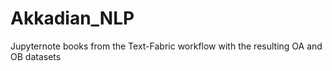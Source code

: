 # Akkadian_NLP
Jupyternote books from the Text-Fabric workflow with the resulting OA and OB datasets
